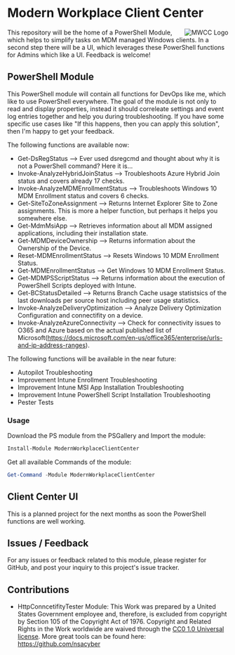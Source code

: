 # Modern Workplace Client Center

<img align="right" src="https://raw.githubusercontent.com/ThomasKur/ModernWorkplaceClientCenter/master/Logo/MWCC-Logo-256.png" alt="MWCC Logo">This repository will be the home of a PowerShell Module, which helps to simplify tasks on MDM managed Windows clients. In a second step there will be a UI, which leverages these PowerShell functions for Admins which like a UI. Feedback is welcome!

## PowerShell Module 

This PowerShell module will contain all functions for DevOps like me, which like to use PowerShell everywhere. The goal of the module is not only to read and display properties, instead it should correleate settings and event log entries together and help you during troubleshooting. If you have some specific use cases like "If this happens, then you can apply this solution", then I'm happy to get your feedback.

The following functions are available now:

* Get-DsRegStatus --> Ever used dsregcmd and thought about why it is not a PowerShell command? Here it is...
* Invoke-AnalyzeHybridJoinStatus --> Troubleshoots Azure Hybrid Join status and covers already 17 checks.
* Invoke-AnalyzeMDMEnrollmentStatus --> Troubleshoots Windows 10 MDM Enrollment status and covers 6 checks.
* Get-SiteToZoneAssignment --> Returns Internet Explorer Site to Zone assignments. This is more a helper function, but perhaps it helps you somewhere else.
* Get-MdmMsiApp --> Retrieves information about all MDM assigned applications, including their installation state.
* Get-MDMDeviceOwnership --> Returns information about the Ownership of the Device.
* Reset-MDMEnrollmentStatus --> Resets Windows 10 MDM Enrollment Status.
* Get-MDMEnrollmentStatus --> Get Windows 10 MDM Enrollment Status.
* Get-MDMPSScriptStatus --> Returns information about the execution of PowerShell Scripts deployed with Intune.
* Get-BCStatusDetailed --> Returns Branch Cache usage statistsics of the last downloads per source host including peer usage statistics.
* Invoke-AnalyzeDeliveryOptimization --> Analyze Delivery Optimization Configuration and connectifity on a device.
* Invoke-AnalyzeAzureConnectivity --> Check for connectivity issues to O365 and Azure based on the actual published list of Microsoft(https://docs.microsoft.com/en-us/office365/enterprise/urls-and-ip-address-ranges).

The following functions will be available in the near future:

* Autopilot Troubleshooting
* Improvement Intune Enrollment Troubleshooting
* Improvement Intune MSI App Installation Troubleshooting
* Improvement Intune PowerShell Script Installation Troubleshooting
* Pester Tests

### Usage

Download the PS module from the PSGallery and Import the module:

```powershell
Install-Module ModernWorkplaceClientCenter
```

Get all available Commands of the module:

```powershell
Get-Command -Module ModernWorkplaceClientCenter 
```

## Client Center UI

This is a planned project for the next months as soon the PowerShell functions are well working.

## Issues / Feedback

For any issues or feedback related to this module, please register for GitHub, and post your inquiry to this project's issue tracker.

## Contributions

* HttpConncetifityTester Module: This Work was prepared by a United States Government employee and, therefore, is excluded from copyright by Section 105 of the Copyright Act of 1976. Copyright and Related Rights in the Work worldwide are waived through the [CC0 1.0 Universal license](https://creativecommons.org/publicdomain/zero/1.0/). More great tools can be found here: https://github.com/nsacyber
